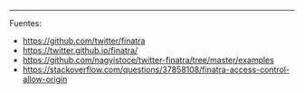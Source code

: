 
---

Fuentes:

+ https://github.com/twitter/finatra
+ https://twitter.github.io/finatra/
+ https://github.com/nagyistoce/twitter-finatra/tree/master/examples
+ https://stackoverflow.com/questions/37858108/finatra-access-control-allow-origin